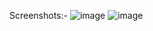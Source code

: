 Screenshots:-
![image](https://github.com/saniasingh/Quiz-App/assets/96971337/836b5383-f35d-4ca5-949d-bbbcee316c4b)
![image](https://github.com/saniasingh/Quiz-App/assets/96971337/464b2ae6-09e0-4873-9821-59c61ade3512)

